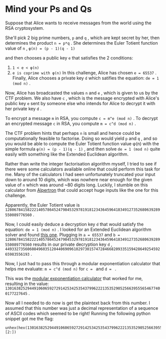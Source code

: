 # Mind your Ps and Qs

Suppose that Alice wants to receive messages from the world using the RSA
cryptosystem.

She'll pick 2 big prime numbers, `p` and `q` , which are kept secret by her, then
determines the product `n = p*q` .
She determines the Euler Totient function value of `n` , `φ(n) = (p - 1)(q - 1)`

and then chooses a public key `e` that satisfies the 2 conditions:
1. `1 < e < φ(n)`
2. `e is coprime with φ(n)`
In this challenge, Alice has chosen `e = 65537` .
Finally, Alice chooses a private key `d` which satifies the equation: 
`de = 1 (mod n)` .

Now, Alice has broadcasted the values `n` and `e` , which is given to us by the
CTF problem. We also have `c` , which is the message encrypted with Alice's
public key `e` sent by someone else who intends for Alice to decrypt it with her
private key `d` .

To encrypt a message `m` in RSA, you compute `c = m^e (mod n)` .
To decrypt an encrypted message `c` in RSA, you compute `m = c^d (mod n)` .

The CTF problem hints that perhaps `n` is small and hence could be
computationally feasible to factorise. Doing so would yield `p` and `q` , and
so you would be able to compute the Euler Totient function value φ(n) with the
simple formula `φ(n) = (p - 1)(q - 1)` , and then solve `de = 1 (mod n)` quite
easily with something like the Extended Euclidean algorithm.

Rather than write the integer factorisation algorithm myself, I tried to see
if there were some calculators available online that could perform this task
for me. Many of the calculators I had seen unfortunately truncated your input
down to around 10 digits, which was nowhere near enough for the given value
of `n` which was around ~80 digits long. Luckily, I stumble on this calculator
from [Alpertron](https://www.alpertron.com.ar/ECM.HTM) that could accept huge
inputs like the one for this challenge.

Apparently, the Euler Totient value is `1280678415822214057864524798453297819181234364596418349127352680639289550089776560` .

Now, I could easily deduce a decryption key `d` that would satisfy the 
equation: `de = 1 (mod n)` . I looked for an Extended Euclidean algorithm
solver and found [this one](https://planetcalc.com/3298/). Plugging in 
`a = 65537` and `b = 1280678415822214057864524798453297819181234364596418349127352680639289550089776560` results
in our private decryption key `d` , `449332735606084960351204406909610297301574728466820933515942864925459265983556193` .

Now, I just had to pass this through a modular exponentiation calculator that
helps me evaluate: `m = c^d (mod n)` for `c = ` and `d = ` .

This was the [modular exponentiation calculator](https://www.dcode.fr/modular-exponentiation)
that worked for me, resulting in the value: `13016382529449106065927291425342535437996222135352905256639555654677400177227645` .

Now all I needed to do now is get the plaintext back from this number. I assumed
that this number was just a decimal representation of a sequence of ASCII codes
which seemed to be right! Running the following python snippet got me the flag:

```python3
unhex(hex(13016382529449106065927291425342535437996222135352905256639555654677400177227645)[2:])
```
